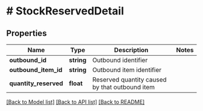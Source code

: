 # # StockReservedDetail

## Properties

Name | Type | Description | Notes
------------ | ------------- | ------------- | -------------
**outbound_id** | **string** | Outbound identifier |
**outbound_item_id** | **string** | Outbound item identifier |
**quantity_reserved** | **float** | Reserved quantity caused by that outbound item |

[[Back to Model list]](../../README.md#models) [[Back to API list]](../../README.md#endpoints) [[Back to README]](../../README.md)

